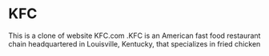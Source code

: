 # KFC
<p>This is a clone of website KFC.com .KFC is an American fast food restaurant chain headquartered in Louisville, Kentucky, that specializes in fried chicken <p/>
